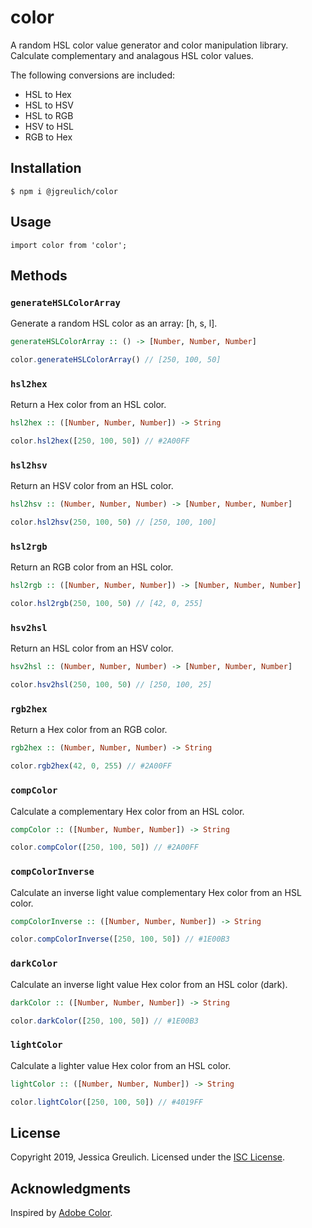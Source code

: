 # color

A random HSL color value generator and color manipulation library. Calculate complementary and analagous HSL color values.

The following conversions are included:

- HSL to Hex
- HSL to HSV
- HSL to RGB
- HSV to HSL
- RGB to Hex

## Installation
```
$ npm i @jgreulich/color
```

## Usage
```
import color from 'color';

```
## Methods


### `generateHSLColorArray`
Generate a random HSL color as an array: [h, s, l].

```haskell
generateHSLColorArray :: () -> [Number, Number, Number]
```

```js
color.generateHSLColorArray() // [250, 100, 50]
```

### `hsl2hex`

Return a Hex color from an HSL color.

```haskell
hsl2hex :: ([Number, Number, Number]) -> String
```

```js
color.hsl2hex([250, 100, 50]) // #2A00FF
```

### `hsl2hsv`

Return an HSV color from an HSL color.

```haskell
hsl2hsv :: (Number, Number, Number) -> [Number, Number, Number]
```

```js
color.hsl2hsv(250, 100, 50) // [250, 100, 100]
```

### `hsl2rgb`

Return an RGB color from an HSL color.

```haskell
hsl2rgb :: ([Number, Number, Number]) -> [Number, Number, Number]
```

```js
color.hsl2rgb(250, 100, 50) // [42, 0, 255]
```


### `hsv2hsl`

Return an HSL color from an HSV color.

```haskell
hsv2hsl :: (Number, Number, Number) -> [Number, Number, Number]
```

```js
color.hsv2hsl(250, 100, 50) // [250, 100, 25]
```

### `rgb2hex`

Return a Hex color from an RGB color.

```haskell
rgb2hex :: (Number, Number, Number) -> String
```

```js
color.rgb2hex(42, 0, 255) // #2A00FF
```

### `compColor`

Calculate a complementary Hex color from an HSL color.

```haskell
compColor :: ([Number, Number, Number]) -> String
```

```js
color.compColor([250, 100, 50]) // #2A00FF
```

### `compColorInverse`

Calculate an inverse light value complementary Hex color from an HSL color.

```haskell
compColorInverse :: ([Number, Number, Number]) -> String
```

```js
color.compColorInverse([250, 100, 50]) // #1E00B3
```

### `darkColor`

Calculate an inverse light value Hex color from an HSL color (dark).

```haskell
darkColor :: ([Number, Number, Number]) -> String
```

```js
color.darkColor([250, 100, 50]) // #1E00B3
```

### `lightColor`

Calculate a lighter value Hex color from an HSL color.

```haskell
lightColor :: ([Number, Number, Number]) -> String
```

```js
color.lightColor([250, 100, 50]) // #4019FF
```

## License

Copyright 2019, Jessica Greulich. Licensed under the [ISC License](https://opensource.org/licenses/ISC).

## Acknowledgments

Inspired by [Adobe Color](https://color.adobe.com/create).